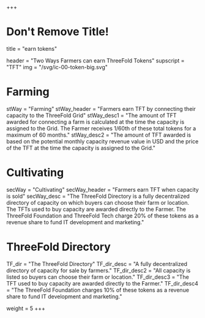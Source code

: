 +++
# Don't Remove Title!
title = "earn tokens"

header = "Two Ways Farmers can earn ThreeFold Tokens"
supscript = "TFT"
img = "/svg/ic-00-token-big.svg"

# Farming
stWay = "Farming"
stWay_header = "Farmers earn TFT by connecting their capacity to the ThreeFold Grid"
stWay_desc1 = "The amount of TFT awarded for connecting a farm is calculated at the time the capacity is assigned to the Grid. The Farmer receives 1/60th of these total tokens for a maximum of 60 months."
stWay_desc2 = "The amount of TFT awarded is based on the potential monthly capacity revenue value in USD and the price of the TFT at the time the capacity is assigned to the Grid."

# Cultivating
secWay = "Cultivating"
secWay_header = "Farmers earn TFT when capacity is sold"
secWay_desc = "The ThreeFold Directory is a fully decentralized directory of capacity on which buyers can choose their farm or location. The TFTs used to buy capacity are awarded directly to the Farmer. The ThreeFold Foundation and ThreeFold Tech charge 20% of these tokens as a revenue share to fund IT development and marketing."

# ThreeFold Directory
TF_dir = "The ThreeFold Directory"
TF_dir_desc = "A fully decentralized directory of capacity for sale by farmers."
TF_dir_desc2 = "All capacity is listed so buyers can choose their farm or location."
TF_dir_desc3 = "The TFT used to buy capacity are awarded directly to the Farmer."
TF_dir_desc4 = "The ThreeFold Foundation charges 10% of these tokens as a revenue share to fund IT development and marketing."

weight = 5
+++
